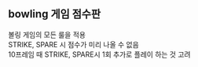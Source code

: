 ## bowling 게임 점수판
볼링 게임의 모든 룰을 적용   
STRIKE, SPARE 시 점수가 미리 나올 수 없음    
10프레임 때 STRIKE, SPARE시 1회 추가로 플레이 하는 것 고려
